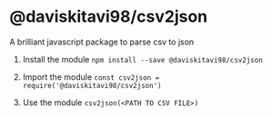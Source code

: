 # @daviskitavi98/csv2json
A brilliant javascript package to parse csv to json

1. Install the module
`npm install --save @daviskitavi98/csv2json`

2. Import the module
`const csv2json = require('@daviskitavi98/csv2json')`

3. Use the module
`csv2json(<PATH TO CSV FILE>)`
